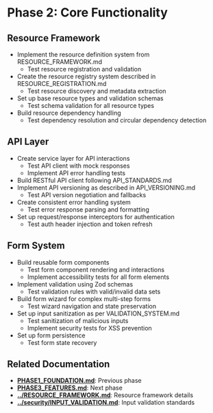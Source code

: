 
# Phase 2: Core Functionality

## Resource Framework
   - Implement the resource definition system from RESOURCE_FRAMEWORK.md
     - Test resource registration and validation
   - Create the resource registry system described in RESOURCE_REGISTRATION.md
     - Test resource discovery and metadata extraction
   - Set up base resource types and validation schemas
     - Test schema validation for all resource types
   - Build resource dependency handling
     - Test dependency resolution and circular dependency detection

## API Layer
   - Create service layer for API interactions
     - Test API client with mock responses
     - Implement API error handling tests
   - Build RESTful API client following API_STANDARDS.md
   - Implement API versioning as described in API_VERSIONING.md
     - Test API version negotiation and fallbacks
   - Create consistent error handling system
     - Test error response parsing and formatting
   - Set up request/response interceptors for authentication
     - Test auth header injection and token refresh

## Form System
   - Build reusable form components
     - Test form component rendering and interactions
     - Implement accessibility tests for all form elements
   - Implement validation using Zod schemas
     - Test validation rules with valid/invalid data sets
   - Build form wizard for complex multi-step forms
     - Test wizard navigation and state preservation
   - Set up input sanitization as per VALIDATION_SYSTEM.md
     - Test sanitization of malicious inputs
     - Implement security tests for XSS prevention
   - Set up form persistence
     - Test form state recovery

## Related Documentation

- **[PHASE1_FOUNDATION.md](PHASE1_FOUNDATION.md)**: Previous phase
- **[PHASE3_FEATURES.md](PHASE3_FEATURES.md)**: Next phase
- **[../RESOURCE_FRAMEWORK.md](../RESOURCE_FRAMEWORK.md)**: Resource framework details
- **[../security/INPUT_VALIDATION.md](../security/INPUT_VALIDATION.md)**: Input validation standards
